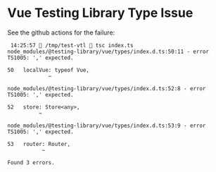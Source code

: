 # Vue Testing Library Type Issue

See the github actions for the failure:

```
 14:25:57  /tmp/test-vtl  tsc index.ts
node_modules/@testing-library/vue/types/index.d.ts:50:11 - error TS1005: ',' expected.

50   localVue: typeof Vue,
             ~

node_modules/@testing-library/vue/types/index.d.ts:52:8 - error TS1005: ',' expected.

52   store: Store<any>,
          ~

node_modules/@testing-library/vue/types/index.d.ts:53:9 - error TS1005: ',' expected.

53   router: Router,
           ~

Found 3 errors.
```
